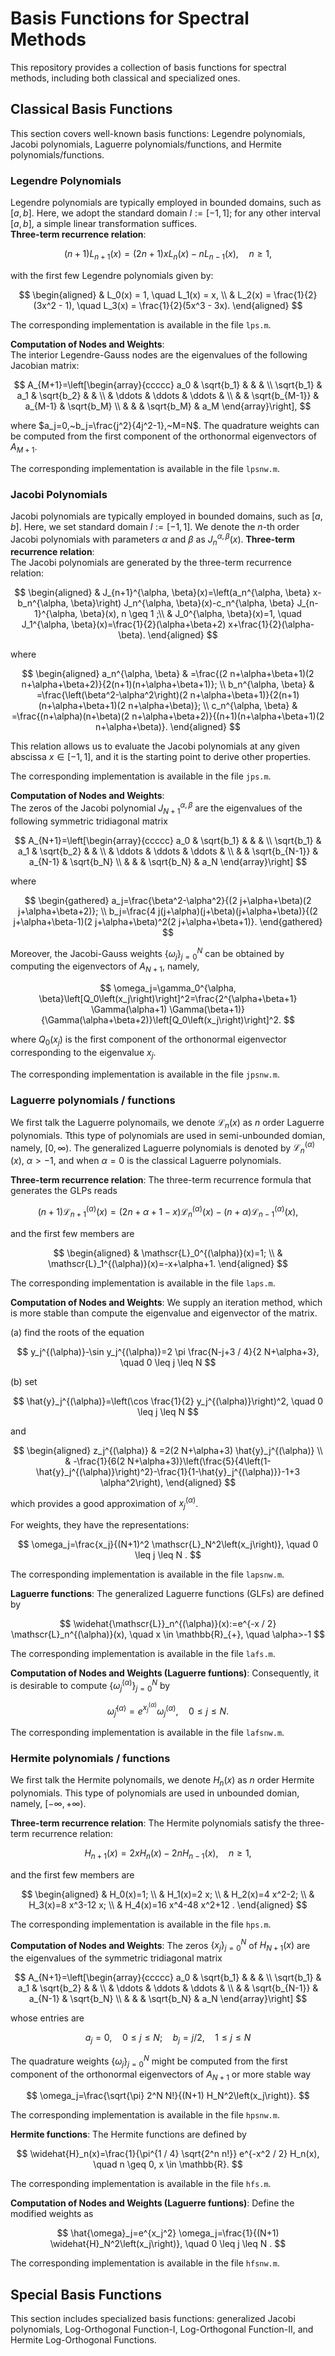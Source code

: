 # Basis Functions for Spectral Methods
This repository provides a collection of basis functions for spectral methods, including both classical and specialized ones.

## Classical Basis Functions
This section covers well-known basis functions: Legendre polynomials, Jacobi polynomials, Laguerre polynomials/functions, and Hermite polynomials/functions.

### Legendre Polynomials
Legendre polynomials are typically employed in bounded domains, such as $[a, b]$. Here, we adopt the standard domain $I := [-1, 1]$; for any other interval $[a, b]$, a simple linear transformation suffices.  
**Three-term recurrence relation**:

$$
(n+1)L_{n+1}(x) = (2n+1)xL_n(x) - nL_{n-1}(x), \quad n \geq 1,
$$

with the first few Legendre polynomials given by:  

$$
\begin{aligned}
& L_0(x) = 1, \quad L_1(x) = x, \\
& L_2(x) = \frac{1}{2}(3x^2 - 1), \quad L_3(x) = \frac{1}{2}(5x^3 - 3x).
\end{aligned}
$$

The corresponding implementation is available in the file `lps.m`.

**Computation of Nodes and Weights**:  
The interior Legendre-Gauss nodes are the eigenvalues of the following Jacobian matrix:

$$
A_{M+1}=\left[\begin{array}{ccccc}
a_0 & \sqrt{b_1} & & & \\
\sqrt{b_1} & a_1 & \sqrt{b_2} & & \\
& \ddots & \ddots & \ddots & \\
& & \sqrt{b_{M-1}} & a_{M-1} & \sqrt{b_M} \\
& & & \sqrt{b_M} & a_M
\end{array}\right],
$$

where $a_j=0,~b_j=\frac{j^2}{4j^2-1},~M=N$.
The quadrature weights can be computed from the first component of the orthonormal eigenvectors of $A_{M+1}$.

The corresponding implementation is available in the file `lpsnw.m`.

### Jacobi Polynomials
Jacobi polynomials are typically employed in bounded domains, such as $[a, b]$. Here, we set standard domain $I := [-1, 1]$. We denote the $n$-th order Jacobi polynomials with parameters $\alpha$ and $\beta$ as $J_n^{\alpha,\beta}(x)$.
**Three-term recurrence relation**:  
The Jacobi polynomials are generated by the three-term recurrence relation:

$$
\begin{aligned}
& J_{n+1}^{\alpha, \beta}(x)=\left(a_n^{\alpha, \beta} x-b_n^{\alpha, \beta}\right) J_n^{\alpha, \beta}(x)-c_n^{\alpha, \beta} J_{n-1}^{\alpha, \beta}(x), n \geq 1 ;\\
& J_0^{\alpha, \beta}(x)=1, \quad J_1^{\alpha, \beta}(x)=\frac{1}{2}(\alpha+\beta+2) x+\frac{1}{2}(\alpha-\beta).
\end{aligned}
$$

where

$$
\begin{aligned}
a_n^{\alpha, \beta} & =\frac{(2 n+\alpha+\beta+1)(2 n+\alpha+\beta+2)}{2(n+1)(n+\alpha+\beta+1)}; \\
b_n^{\alpha, \beta} & =\frac{\left(\beta^2-\alpha^2\right)(2 n+\alpha+\beta+1)}{2(n+1)(n+\alpha+\beta+1)(2 n+\alpha+\beta)}; \\
c_n^{\alpha, \beta} & =\frac{(n+\alpha)(n+\beta)(2 n+\alpha+\beta+2)}{(n+1)(n+\alpha+\beta+1)(2 n+\alpha+\beta)}.
\end{aligned}
$$

This relation allows us to evaluate the Jacobi polynomials at any given abscissa $x \in[-1,1]$, and it is the starting point to derive other properties. 

The corresponding implementation is available in the file `jps.m`.

**Computation of Nodes and Weights**:  
The zeros of the Jacobi polynomial $J_{N+1}^{\alpha, \beta}$ are the eigenvalues of the following symmetric tridiagonal matrix

$$
A_{N+1}=\left[\begin{array}{ccccc}
a_0 & \sqrt{b_1} & & & \\
\sqrt{b_1} & a_1 & \sqrt{b_2} & & \\
& \ddots & \ddots & \ddots & \\
& & \sqrt{b_{N-1}} & a_{N-1} & \sqrt{b_N} \\
& & & \sqrt{b_N} & a_N
\end{array}\right]
$$

where 

$$
\begin{gathered}
a_j=\frac{\beta^2-\alpha^2}{(2 j+\alpha+\beta)(2 j+\alpha+\beta+2)}; \\
b_j=\frac{4 j(j+\alpha)(j+\beta)(j+\alpha+\beta)}{(2 j+\alpha+\beta-1)(2 j+\alpha+\beta)^2(2 j+\alpha+\beta+1)}.
\end{gathered}
$$

Moreover, the Jacobi-Gauss weights $\left\{\omega_j\right\}_{j=0}^N$ can be obtained by computing the eigenvectors of $A_{N+1}$, namely,

$$
\omega_j=\gamma_0^{\alpha, \beta}\left[Q_0\left(x_j\right)\right]^2=\frac{2^{\alpha+\beta+1} \Gamma(\alpha+1) \Gamma(\beta+1)}{\Gamma(\alpha+\beta+2)}\left[Q_0\left(x_j\right)\right]^2.
$$

where $Q_0\left(x_j\right)$ is the first component of the orthonormal eigenvector corresponding to the eigenvalue $x_j$. 

The corresponding implementation is available in the file `jpsnw.m`.

### Laguerre polynomials / functions
We first talk the Laguerre polynomails, we denote $\mathcal{L}_n(x)$ as $n$ order Laguerre polynomials. Tthis type of polynomials are used in semi-unbounded domian, namely, $[0,\infty)$. The generalized Laguerre polynomials is denoted by $\mathcal L_n^{(\alpha)}(x),~\alpha>-1$, and when $\alpha=0$ is the classical Laguerre polynomials. 

**Three-term recurrence relation**: 
The three-term recurrence formula that generates the GLPs reads

$$
(n+1) \mathscr{L}_{n+1}^{(\alpha)}(x)=(2 n+\alpha+1-x) \mathscr{L}_n^{(\alpha)}(x)-(n+\alpha) \mathscr{L}_{n-1}^{(\alpha)}(x),
$$

and the first few members are

$$
\begin{aligned}
& \mathscr{L}_0^{(\alpha)}(x)=1; \\
& \mathscr{L}_1^{(\alpha)}(x)=-x+\alpha+1.
\end{aligned}
$$

The corresponding implementation is available in the file `laps.m`.

**Computation of Nodes and Weights**: 
We supply an iteration method, which is more stable than compute the eigenvalue and eigenvector of the matrix. 

(a) find the roots of the equation

$$
y_j^{(\alpha)}-\sin y_j^{(\alpha)}=2 \pi \frac{N-j+3 / 4}{2 N+\alpha+3}, \quad 0 \leq j \leq N
$$

(b) set

$$
\hat{y}_j^{(\alpha)}=\left(\cos \frac{1}{2} y_j^{(\alpha)}\right)^2, \quad 0 \leq j \leq N
$$

and

$$
\begin{aligned}
z_j^{(\alpha)} & =2(2 N+\alpha+3) \hat{y}_j^{(\alpha)} \\
& -\frac{1}{6(2 N+\alpha+3)}\left(\frac{5}{4\left(1-\hat{y}_j^{(\alpha)}\right)^2}-\frac{1}{1-\hat{y}_j^{(\alpha)}}-1+3 \alpha^2\right),
\end{aligned}
$$

which provides a good approximation of $x_j^{(\alpha)}$.

For weights, they have the representations:

$$
\omega_j=\frac{x_j}{(N+1)^2 \mathscr{L}_N^2\left(x_j\right)}, \quad 0 \leq j \leq N .
$$

The corresponding implementation is available in the file `lapsnw.m`.

**Laguerre functions**: 
The generalized Laguerre functions (GLFs) are defined by

$$
\widehat{\mathscr{L}}_n^{(\alpha)}(x):=e^{-x / 2} \mathscr{L}_n^{(\alpha)}(x), \quad x \in \mathbb{R}_{+}, \quad \alpha>-1
$$

The corresponding implementation is available in the file `lafs.m`.

**Computation of Nodes and Weights (Laguerre funtions)**: 
Consequently, it is desirable to compute $`\left\{\omega_j^{(\alpha)}\right\}_{j=0}^N`$ by

$$
\hat{\omega}_j^{(\alpha)}=e^{x_j^{(\alpha)}} \omega_j^{(\alpha)}, \quad 0 \leq j \leq N.
$$

The corresponding implementation is available in the file `lafsnw.m`.

### Hermite polynomials / functions
We first talk the Hermite polynomails, we denote $H_n(x)$ as $n$ order Hermite polynomials. This type of polynomials are used in unbounded domian, namely, $[-\infty,+\infty)$. 

**Three-term recurrence relation**: 
The Hermite polynomials satisfy the three-term recurrence relation:

$$
H_{n+1}(x)=2 x H_n(x)-2 n H_{n-1}(x), \quad n \geq 1,
$$

and the first few members are

$$
\begin{aligned}
& H_0(x)=1; \\
& H_1(x)=2 x; \\
& H_2(x)=4 x^2-2; \\
& H_3(x)=8 x^3-12 x; \\
& H_4(x)=16 x^4-48 x^2+12 .
\end{aligned}
$$

The corresponding implementation is available in the file `hps.m`.

**Computation of Nodes and Weights**: 
The zeros $\left\{x_j\right\}_{j=0}^N$ of $H_{N+1}(x)$ are the eigenvalues of the symmetric tridiagonal matrix

$$
A_{N+1}=\left[\begin{array}{ccccc}
a_0 & \sqrt{b_1} & & & \\
\sqrt{b_1} & a_1 & \sqrt{b_2} & & \\
& \ddots & \ddots & \ddots & \\
& & \sqrt{b_{N-1}} & a_{N-1} & \sqrt{b_N} \\
& & & \sqrt{b_N} & a_N
\end{array}\right]
$$

whose entries are 

$$
a_j=0, \quad 0 \leq j \leq N ; \quad b_j=j / 2, \quad 1 \leq j \leq N
$$

The quadrature weights $\left\{\omega_j\right\}_{j=0}^N$ might be computed from the first component of the orthonormal eigenvectors of $A_{N+1}$ or more stable way

$$
\omega_j=\frac{\sqrt{\pi} 2^N N!}{(N+1) H_N^2\left(x_j\right)}.
$$

The corresponding implementation is available in the file `hpsnw.m`.

**Hermite functions**: 
The Hermite functions are defined by

$$
\widehat{H}_n(x)=\frac{1}{\pi^{1 / 4} \sqrt{2^n n!}} e^{-x^2 / 2} H_n(x), \quad n \geq 0, x \in \mathbb{R}.
$$

The corresponding implementation is available in the file `hfs.m`.

**Computation of Nodes and Weights (Laguerre funtions)**: 
 Define the modified weights as

$$
\hat{\omega}_j=e^{x_j^2} \omega_j=\frac{1}{(N+1) \widehat{H}_N^2\left(x_j\right)}, \quad 0 \leq j \leq N .
$$

The corresponding implementation is available in the file `hfsnw.m`.

## Special Basis Functions
This section includes specialized basis functions: generalized Jacobi polynomials, Log-Orthogonal Function-I, Log-Orthogonal Function-II, and Hermite Log-Orthogonal Functions.
